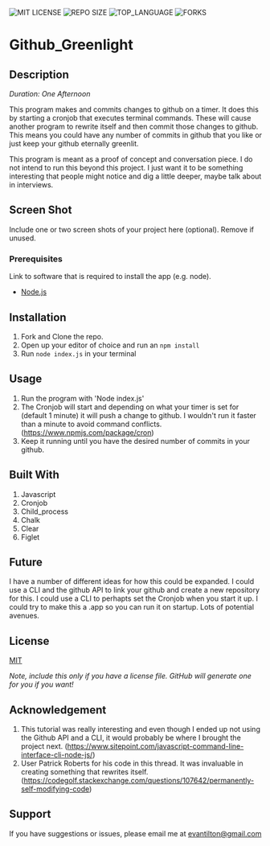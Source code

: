 ![MIT LICENSE](https://img.shields.io/github/license/scottbromander/the_marketplace.svg?style=flat-square)
![REPO SIZE](https://img.shields.io/github/repo-size/scottbromander/the_marketplace.svg?style=flat-square)
![TOP_LANGUAGE](https://img.shields.io/github/languages/top/scottbromander/the_marketplace.svg?style=flat-square)
![FORKS](https://img.shields.io/github/forks/scottbromander/the_marketplace.svg?style=social)

# Github_Greenlight

## Description

_Duration: One Afternoon_

This program makes and commits changes to github on a timer.  It does this by starting a cronjob that executes terminal commands.  These will cause another program to rewrite itself and then commit those changes to github.  This means you could have any number of commits in github that you like or just keep your github eternally greenlit.

This program is meant as a proof of concept and conversation piece.  I do not intend to run this beyond this project.  I just want it to be something interesting that people might notice and dig a little deeper, maybe talk about in interviews. 

## Screen Shot

Include one or two screen shots of your project here (optional). Remove if unused.

### Prerequisites

Link to software that is required to install the app (e.g. node).

- [Node.js](https://nodejs.org/en/)

## Installation

1. Fork and Clone the repo.
2. Open up your editor of choice and run an `npm install`
3. Run `node index.js` in your terminal

## Usage

1. Run the program with 'Node index.js'
2. The Cronjob will start and depending on what your timer is set for (default 1 minute) it will push a change to github. I wouldn't run it faster than a minute to avoid command conflicts.  (https://www.npmjs.com/package/cron)
3. Keep it running until you have the desired number of commits in your github.



## Built With

1. Javascript
2. Cronjob
3. Child_process
4. Chalk
5. Clear
6. Figlet

## Future

I have a number of different ideas for how this could be expanded.  I could use a CLI and the github API to link your github and create a new repository for this.  I could use a CLI to perhapts set the Cronjob when you start it up.  I could try to make this a .app so you can run it on startup.  Lots of potential avenues.

## License
[MIT](https://choosealicense.com/licenses/mit/)

_Note, include this only if you have a license file. GitHub will generate one for you if you want!_

## Acknowledgement
1. This tutorial was really interesting and even though I ended up not using the Github API and a CLI,  it would probably be where I brought the project next. (https://www.sitepoint.com/javascript-command-line-interface-cli-node-js/)
2. User Patrick Roberts for his code in this thread.  It was invaluable in creating something that rewrites itself. (https://codegolf.stackexchange.com/questions/107642/permanently-self-modifying-code)

## Support
If you have suggestions or issues, please email me at [evantilton@gmail.com](www.Etilton.com)